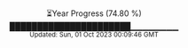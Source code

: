 <p align="center">
⏳Year Progress (74.80 %) <br>
██████████████████████▁▁▁▁▁▁▁▁ <br>
<sub>Updated: Sun, 01 Oct 2023 00:09:46 GMT</sub>
</p>

